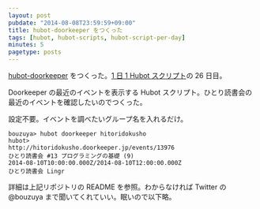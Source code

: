 ```yaml
---
layout: post
pubdate: "2014-08-08T23:59:59+09:00"
title: hubot-doorkeeper をつくった
tags: [hubot, hubot-scripts, hubot-script-per-day]
minutes: 5
pagetype: posts
---
```

[hubot-doorkeeper][gh:bouzuya/hubot-doorkeeper] をつくった。[1 日 1 Hubot スクリプト][hubot-script-per-day]の 26 日目。

Doorkeeper の最近のイベントを表示する Hubot スクリプト。ひとり読書会の最近のイベントを確認したいのでつくった。

設定不要。イベントを調べたいグループ名を入れるだけ。

    bouzuya> hubot doorkeeper hitoridokusho
    hubot>
    http://hitoridokusho.doorkeeper.jp/events/13976
    ひとり読書会 #13 プログラミングの基礎 (9)
    2014-08-10T10:00:00.000Z/2014-08-10T12:00:00.000Z
    ひとり読書会 Lingr

詳細は上記リポジトリの README を参照。わからなければ Twitter の @bouzuya まで聞いてくれていい。眠いので以下略。

[gh:bouzuya/hubot-doorkeeper]: https://github.com/bouzuya/hubot-doorkeeper
[hubot-script-per-day]: http://blog.bouzuya.net/posts?tags=hubot-script-per-day
